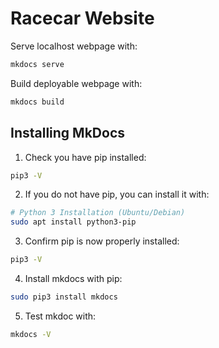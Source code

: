 # Racecar Website

Serve localhost webpage with:
```sh
mkdocs serve
```

Build deployable webpage with:
```sh
mkdocs build
```

## Installing MkDocs
1. Check you have pip installed:
```sh
pip3 -V
```
2. If you do not have pip, you can install it with:
```sh
# Python 3 Installation (Ubuntu/Debian)
sudo apt install python3-pip
```
3. Confirm pip is now properly installed:
```sh
pip3 -V
```
4. Install mkdocs with pip:
```sh
sudo pip3 install mkdocs
```
5. Test mkdoc with:
```sh
mkdocs -V
```
